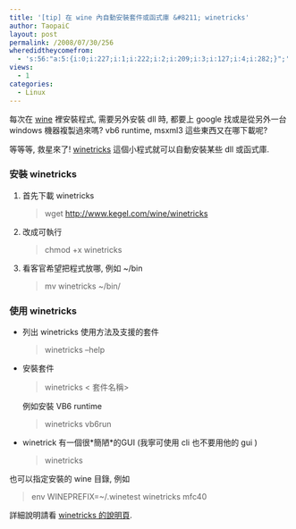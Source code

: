 ```yaml
---
title: '[tip] 在 wine 內自動安裝套件或函式庫 &#8211; winetricks'
author: TaopaiC
layout: post
permalink: /2008/07/30/256
wheredidtheycomefrom:
  - 's:56:"a:5:{i:0;i:227;i:1;i:222;i:2;i:209;i:3;i:127;i:4;i:282;}";'
views:
  - 1
categories:
  - Linux
---
```

每次在 [wine][1] 裡安裝程式, 需要另外安裝 dll 時, 都要上 google 找或是從另外一台 windows 機器複製過來嗎? vb6 runtime, msxml3 這些東西又在哪下載呢?

等等等, 救星來了! <a href="http://wiki.winehq.org/winetricks" target="_blank">winetricks</a> 這個小程式就可以自動安裝某些 dll 或函式庫.

### 安裝 winetricks

1.  首先下載 winetricks  
    > wget http://www.kegel.com/wine/winetricks

2.  改成可執行  
    > chmod +x winetricks

3.  看客官希望把程式放哪, 例如 ~/bin  
    > mv winetricks ~/bin/

### 使用 winetricks

*   列出 winetricks 使用方法及支援的套件  
    > winetricks &#8211;help

*   安裝套件  
    > winetricks < 套件名稱>
    
    例如安裝 VB6 runtime
    
    > winetricks vb6run

*   winetrick 有一個很\*簡陋\*的GUI (我寧可使用 cli 也不要用他的 gui )  
    > winetricks

也可以指定安裝的 wine 目錄, 例如

> env WINEPREFIX=~/.winetest winetricks mfc40

詳細說明請看 [winetricks 的說明頁][2].

 [1]: http://www.winehq.org/
 [2]: http://wiki.winehq.org/winetricks